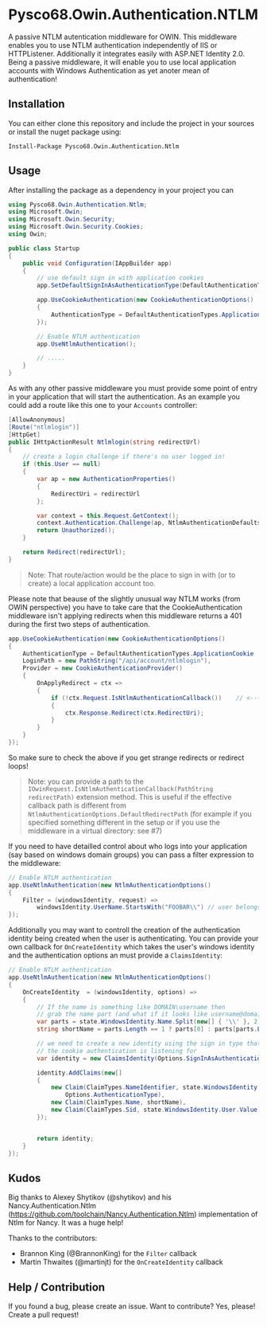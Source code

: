 # Pysco68.Owin.Authentication.NTLM

A passive NTLM autentication middleware for OWIN. This middleware enables you to use NTLM authentication independently of IIS or HTTPListener. Additionally it integrates easily with ASP.NET Identity 2.0. Being a passive middleware, it will enable you to use local application accounts with Windows Authentication as yet anoter mean of authentication!

## Installation

You can either clone this repository and include the project in your sources or install the nuget package using:

```
Install-Package Pysco68.Owin.Authentication.Ntlm 
```

## Usage

After installing the package as a dependency in your project you can

```C#
using Pysco68.Owin.Authentication.Ntlm;
using Microsoft.Owin;
using Microsoft.Owin.Security;
using Microsoft.Owin.Security.Cookies;
using Owin;

public class Startup
{
	public void Configuration(IAppBuilder app)
	{
		// use default sign in with application cookies
		app.SetDefaultSignInAsAuthenticationType(DefaultAuthenticationTypes.ApplicationCookie);

		app.UseCookieAuthentication(new CookieAuthenticationOptions()
		{
			AuthenticationType = DefaultAuthenticationTypes.ApplicationCookie                
		});

		// Enable NTLM authentication
		app.UseNtlmAuthentication();

		// .....
	}
}
```

As with any other passive middleware you must provide some point of entry in your application that will start the authentication. As an example you could add a route like this one to your `Accounts` controller:

```C#
[AllowAnonymous]
[Route("ntlmlogin")]
[HttpGet]
public IHttpActionResult Ntlmlogin(string redirectUrl)
{
    // create a login challenge if there's no user logged in!
    if (this.User == null)
    {
        var ap = new AuthenticationProperties()
        {
            RedirectUri = redirectUrl
        };

        var context = this.Request.GetContext();
        context.Authentication.Challenge(ap, NtlmAuthenticationDefaults.AuthenticationType);
        return Unauthorized();
    }

    return Redirect(redirectUrl);
}
```

> Note: That route/action would be the place to sign in with (or to create) a local application account too.


Please note that beause of the slightly unusual way NTLM works (from OWIN perspective) you have to take care
that the CookieAuthentication middleware isn't applying redirects when this middleware returns a 401 during the
first two steps of authentication.

```C#
app.UseCookieAuthentication(new CookieAuthenticationOptions()
{
	AuthenticationType = DefaultAuthenticationTypes.ApplicationCookie 
	LoginPath = new PathString("/api/account/ntlmlogin"),
	Provider = new CookieAuthenticationProvider()
	{
		OnApplyRedirect = ctx =>
		{
			if (!ctx.Request.IsNtlmAuthenticationCallback())    // <------
			{
				ctx.Response.Redirect(ctx.RedirectUri);
			}
		}
	}
});            
```

So make sure to check the above if you get strange redirects or redirect loops!

> Note: you can provide a path to the `IOwinRequest.IsNtlmAuthenticationCallback(PathString redirectPath)` extension method. This is useful if the effective callback path is different from `NtlmAuthenticationOptions.DefaultRedirectPath` (for example if you specified something different in the setup or if you use the middleware in a virtual directory: see #7)

If you need to have detailled control about who logs into your application (say based on windows domain groups) you can pass a filter expression to the middleware:
```C#
// Enable NTLM authentication
app.UseNtlmAuthentication(new NtlmAuthenticationOptions() 
{
	Filter = (windowsIdentity, request) => 
		windowsIdentity.UserName.StartsWith("FOOBAR\\")	// user belongs to the domain "FOOBAR"
});        
```

Additionally you may want to controll the creation of the authentication identity being created when the user is authenticating. You can provide your own callback for `OnCreateIdentity` which takes the user's windows identity and the authentication options an must provide a `ClaimsIdentity`:

```C#
// Enable NTLM authentication
app.UseNtlmAuthentication(new NtlmAuthenticationOptions() 
{
	OnCreateIdentity  = (windowsIdentity, options) => 
	{
		// If the name is something like DOMAIN\username then
  		// grab the name part (and what if it looks like username@domain?)
        var parts = state.WindowsIdentity.Name.Split(new[] { '\\' }, 2);
        string shortName = parts.Length == 1 ? parts[0] : parts[parts.Length - 1];

        // we need to create a new identity using the sign in type that 
        // the cookie authentication is listening for
        var identity = new ClaimsIdentity(Options.SignInAsAuthenticationType);

        identity.AddClaims(new[]
        {
            new Claim(ClaimTypes.NameIdentifier, state.WindowsIdentity.User.Value, null,
                Options.AuthenticationType),
            new Claim(ClaimTypes.Name, shortName),
            new Claim(ClaimTypes.Sid, state.WindowsIdentity.User.Value)
        });                              


		return identity;
	}
});        
```

## Kudos

Big thanks to Alexey Shytikov (@shytikov) and his Nancy.Authentication.Ntlm (https://github.com/toolchain/Nancy.Authentication.Ntlm) implementation of Ntlm for Nancy. 
It was a huge help!

Thanks to the contributors:

* Brannon King (@BrannonKing) for the `Filter` callback
* Martin Thwaites (@martinjt) for the `OnCreateIdentity` callback

## Help / Contribution

If you found a bug, please create an issue. Want to contribute? Yes, please! Create a pull request!
